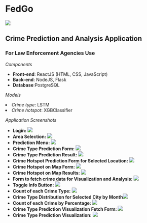 <h1>FedGo</h1>
<img src="fed-go/src/components/media/Fed.png"/>
<h2>Crime Prediction and Analysis Application</h2>
<h3>For Law Enforcement Agencies Use</h3>

*Components* <br>
<ul>
  <li><b>Front-end</b>: ReactJS (HTML, CSS, JavaScript)</li>
  <li><b>Back-end</b>: NodeJS, Flask</li>
  <li><b>Database</b>:PostgreSQL</li>
</ul>
 
*Models*
<li><i>Crime type</i>: LSTM</li>
<li><i>Crime hotspot</i>: XGBClassifier</li>

*Application Screenshots*
<ul>
  <li><b>Login:</b> <img src="Login.png"/></li>
  <li><b>Area Selection:</b> <img src="Screenshot 2024-06-20 105841.png"/></li>
  <li><b>Prediction Menu:</b> <img src="Screenshot 2024-06-20 105938.png"/></li>
  <li><b>Crime Type Prediction Form:</b> <img src="Screenshot 2024-06-20 110014.png"/></li>
  <li><b>Crime Type Prediction Result:</b> <img src="Screenshot 2024-06-20 110907.png"/></li>
  <li><b>Crime Hotspot Prediction Form for Selected Location:</b> <img src="Screenshot 2024-06-20 111145.png"/></li>
  <li><b>Crime Hotspot on Map Form:</b> <img src="Screenshot 2024-06-20 111431.png"/></li>
  <li><b>Crime Hotspot on Map Results:</b> <img src="Screenshot 2024-06-20 111721.png"/></li>
  <li><b>Form to fetch crime data for Visualization and Analysis:</b> <img src="Screenshot 2024-06-20 111836.png"/></li>
  <li><b>Toggle Info Button:</b> <img src="Screenshot 2024-06-20 112151.png"/></li>
  <li><b>Count of each Crime Type:</b> <img src="Screenshot 2024-06-20 112323.png"/></li>
  <li><b>Crime Type Distribution for Selected City by Month<img src="Screenshot 2024-06-20 112455.png"/></li>
  <li><b>Count of each Crime by Percentage:</b> <img src="Screenshot 2024-06-20 112602.png"/></li>
  <li><b>Crime Type Prediction Visualization Fetch Form:</b> <img src="Screenshot 2024-06-20 112720.png"/></li>
  <li><b>Crime Type Prediction Visualization:</b> <img src="Screenshot 2024-06-20 112917.png"/></li>
</ul>
